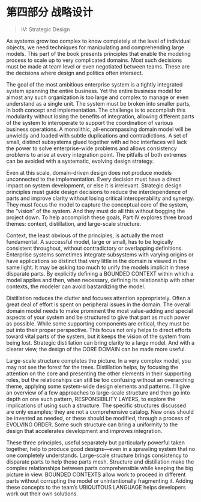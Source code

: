# 第四部分 战略设计

> IV: Strategic Design

As systems grow too complex to know completely at the level of individual objects, we need techniques for manipulating and comprehending large models. This part of the book presents principles that enable the modeling process to scale up to very complicated domains. Most such decisions must be made at team level or even negotiated between teams. These are the decisions where design and politics often intersect.

The goal of the most ambitious enterprise system is a tightly integrated system spanning the entire business. Yet the entire business model for almost any such organization is too large and complex to manage or even understand as a single unit. The system must be broken into smaller parts, in both concept and implementation. The challenge is to accomplish this modularity without losing the benefits of integration, allowing different parts of the system to interoperate to support the coordination of various business operations. A monolithic, all-encompassing domain model will be unwieldy and loaded with subtle duplications and contradictions. A set of small, distinct subsystems glued together with ad hoc interfaces will lack the power to solve enterprise-wide problems and allows consistency problems to arise at every integration point. The pitfalls of both extremes can be avoided with a systematic, evolving design strategy.

Even at this scale, domain-driven design does not produce models unconnected to the implementation. Every decision must have a direct impact on system development, or else it is irrelevant. Strategic design principles must guide design decisions to reduce the interdependence of parts and improve clarity without losing critical interoperability and synergy. They must focus the model to capture the conceptual core of the system, the “vision” of the system. And they must do all this without bogging the project down. To help accomplish these goals, Part IV explores three broad themes: context, distillation, and large-scale structure.

Context, the least obvious of the principles, is actually the most fundamental. A successful model, large or small, has to be logically consistent throughout, without contradictory or overlapping definitions. Enterprise systems sometimes integrate subsystems with varying origins or have applications so distinct that very little in the domain is viewed in the same light. It may be asking too much to unify the models implicit in these disparate parts. By explicitly defining a BOUNDED CONTEXT within which a model applies and then, when necessary, defining its relationship with other contexts, the modeler can avoid bastardizing the model.

Distillation reduces the clutter and focuses attention appropriately. Often a great deal of effort is spent on peripheral issues in the domain. The overall domain model needs to make prominent the most value-adding and special aspects of your system and be structured to give that part as much power as possible. While some supporting components are critical, they must be put into their proper perspective. This focus not only helps to direct efforts toward vital parts of the system, but it keeps the vision of the system from being lost. Strategic distillation can bring clarity to a large model. And with a clearer view, the design of the CORE DOMAIN can be made more useful.

Large-scale structure completes the picture. In a very complex model, you may not see the forest for the trees. Distillation helps, by focusing the attention on the core and presenting the other elements in their supporting roles, but the relationships can still be too confusing without an overarching theme, applying some system-wide design elements and patterns. I’ll give an overview of a few approaches to large-scale structure and then go into depth on one such pattern, RESPONSIBILITY LAYERS, to explore the implications of using such a structure. The specific structures discussed are only examples; they are not a comprehensive catalog. New ones should be invented as needed, or these should be modified, through a process of EVOLVING ORDER. Some such structure can bring a uniformity to the design that accelerates development and improves integration.

These three principles, useful separately but particularly powerful taken together, help to produce good designs—even in a sprawling system that no one completely understands. Large-scale structure brings consistency to disparate parts to help those parts mesh. Structure and distillation make the complex relationships between parts comprehensible while keeping the big picture in view. BOUNDED CONTEXTS allow work to proceed in different parts without corrupting the model or unintentionally fragmenting it. Adding these concepts to the team’s UBIQUITOUS LANGUAGE helps developers work out their own solutions.